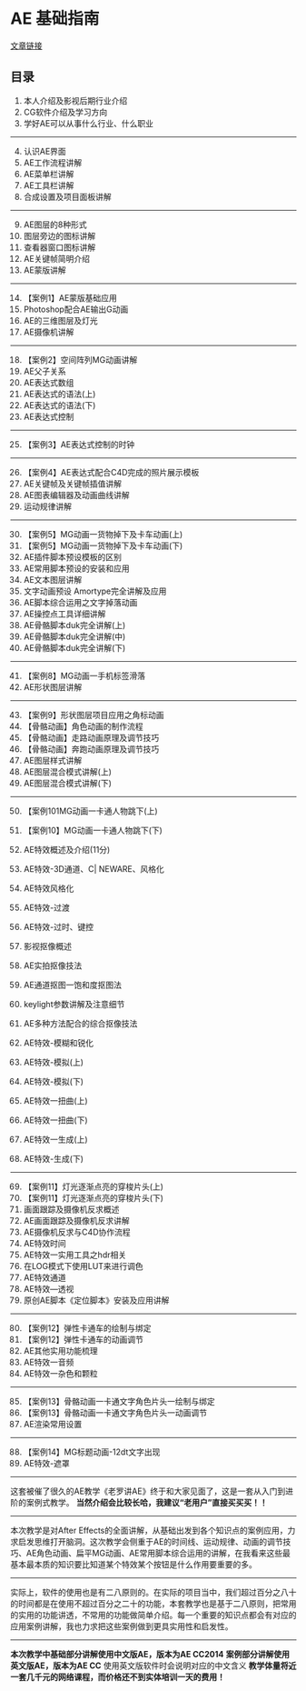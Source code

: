# AE 基础指南
[文章链接](http://mkdjojo.github.io/Doc-Ae-Lv1)

## 目录

1. 本人介绍及影视后期行业介绍
2. CG软件介绍及学习方向
3. 学好AE可以从事什么行业、什么职业
***
4. 认识AE界面
5. AE工作流程讲解
6. AE菜单栏讲解
7. AE工具栏讲解
8. 合成设置及项目面板讲解
***
9. AE图层的8种形式
10. 图层旁边的图标讲解
11. 查看器窗口图标讲解
12. AE关键帧简明介绍
13. AE蒙版讲解
***
14. 【案例1】AE蒙版基础应用
15. Photoshop配合AE输出G动画
16. AE的三维图层及灯光
17. AE摄像机讲解
***
18. 【案例2】空间阵列MG动画讲解
19. AE父子关系
21. AE表达式数组
22. AE表达式的语法(上)
23. AE表达式的语法(下)
24. AE表达式控制
***
25. 【案例3】AE表达式控制的时钟
***
26. 【案例4】AE表达式配合C4D完成的照片展示模板
27. AE关键帧及关键帧插值讲解
28. AE图表编辑器及动画曲线讲解
29. 运动规律讲解
***
30. 【案例5】MG动画一货物掉下及卡车动画(上)
31. 【案例5】MG动画一货物掉下及卡车动画(下)
32. AE插件脚本预设模板的区别
33. AE常用脚本预设的安装和应用
34. AE文本图层讲解
35. 文字动画预设 Amortype完全讲解及应用
36. AE脚本综合运用之文字掉落动画
37. AE操控点工具详细讲解
38. AE骨骼脚本duk完全讲解(上)
39. AE骨骼脚本duk完全讲解(中)
40. AE骨骼脚本duk完全讲解(下)
***
41. 【案例8】MG动画一手机标签滑落
42. AE形状图层讲解
***
43. 【案例9】形状图层项目应用之角标动画
44. 【骨骼动画】角色动画的制作流程
45. 【骨骼动画】走路动画原理及调节技巧
46. 【骨骼动画】奔跑动画原理及调节技巧
47. AE图层样式讲解
48. AE图层混合模式讲解(上)
49. AE图层混合模式讲解(下)
***
50. 【案例101MG动画一卡通人物跳下(上)
51. 【案例10】MG动画一卡通人物跳下(下)
52. AE特效概述及介绍(11分)
53. AE特效-3D通道、C| NEWARE、风格化
54. AE特效风格化
55. AE特效-过渡
56. AE特效-过时、键控
57. 影视抠像概述
58. AE实拍抠像技法
59. AE通道抠图一饱和度抠图法
60. keylight参数讲解及注意细节
61. AE多种方法配合的综合抠像技法
62. AE特效-模糊和锐化
63. AE特效-模拟(上)
64. AE特效-模拟(下)
65. AE特效一扭曲(上)
66. AE特效一扭曲(下)

67. AE特效一生成(上)
68. AE特效-生成(下)
***
69. 【案例11】灯光逐渐点亮的穿梭片头(上)
70. 【案例11】灯光逐渐点亮的穿梭片头(下)
71. 画面跟踪及摄像机反求概述
72. AE画面跟踪及摄像机反求讲解
73. AE摄像机反求与C4D协作流程
74. AE特效时间
75. AE特效一实用工具之hdr相关
76. 在LOG模式下使用LUT来进行调色
77. AE特效通道
78. AE特效—透视
79. 原创AE脚本《定位脚本》安装及应用讲解
***
80. 【案例12】弹性卡通车的绘制与绑定
81. 【案例12】弹性卡通车的动画调节
82. AE其他实用功能梳理
83. AE特效一音频
84. AE特效一杂色和颗粒
***
85. 【案例13】骨骼动画一卡通文字角色片头一绘制与绑定
86. 【案例13】骨骼动画一卡通文字角色片头一动画调节
87. AE渲染常用设置
***
88. 【案例14】MG标题动画-12dt文字出现
89. AE特效-遮罩

*** 
这套被催了很久的AE教学《老罗讲AE》终于和大家见面了，这是一套从入门到进阶的案例式教学。
**当然介绍会比较长哈，我建议“老用户”直接买买买！！**

*** 
本次教学是对After Effects的全面讲解，从基础出发到各个知识点的案例应用，力求启发思维打开脑洞。这次教学会侧重于AE的时间线、运动规律、动画的调节技巧、AE角色动画、扁平MG动画、AE常用脚本综合运用的讲解，在我看来这些最基本最本质的知识要比知道某个特效某个按钮是什么作用要重要的多。

*** 
实际上，软件的使用也是有二八原则的。在实际的项目当中，我们超过百分之八十的时间都是在使用不超过百分之二十的功能，本套教学也是基于二八原则，把常用的实用的功能讲透，不常用的功能做简单介绍。每一个重要的知识点都会有对应的应用案例讲解，我也力求把这些案例做到更具实用性和启发性。

*** 
**本次教学中基础部分讲解使用中文版AE，版本为AE CC2014**
**案例部分讲解使用英文版AE，版本为AE CC**
使用英文版软件时会说明对应的中文含义
**教学体量将近一套几千元的网络课程，而价格还不到实体培训一天的费用！**
